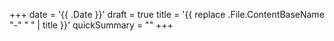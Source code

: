 +++
date = '{{ .Date }}'
draft = true
title = '{{ replace .File.ContentBaseName "-" " " | title }}'
quickSummary = ""
+++
